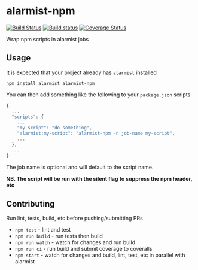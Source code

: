 # alarmist-npm

[![Build Status](https://travis-ci.org/pghalliday/alarmist-npm.svg?branch=master)](https://travis-ci.org/pghalliday/alarmist-npm)
[![Build status](https://ci.appveyor.com/api/projects/status/1ruvtqou6d8lwt6i/branch/master?svg=true)](https://ci.appveyor.com/project/pghalliday/alarmist-npm/branch/master)
[![Coverage Status](https://coveralls.io/repos/github/pghalliday/alarmist-npm/badge.svg?branch=master)](https://coveralls.io/github/pghalliday/alarmist-npm?branch=master)

Wrap npm scripts in alarmist jobs

## Usage

It is expected that your project already has `alarmist` installed

```
npm install alarmist alarmist-npm
```

You can then add something like the following to your `package.json` scripts

```javascript
{
  ...
  "scripts": {
    ...
    "my-script": "do something",
    "alarmist:my-script": "alarmist-npm -n job-name my-script",
    ...
  },
  ...
}
```

The job name is optional and will default to the script name.

**NB. The script will be run with the silent flag to suppress the npm header, etc**

## Contributing

Run lint, tests, build, etc before pushing/submitting PRs

- `npm test` - lint and test
- `npm run build` - run tests then build
- `npm run watch` - watch for changes and run build
- `npm run ci` - run build and submit coverage to coveralls
- `npm start` - watch for changes and build, lint, test, etc in parallel with alarmist
